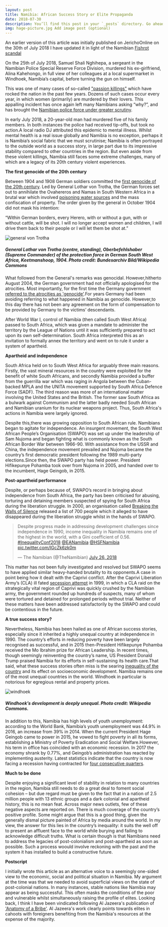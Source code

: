 ```yaml
---
layout: post
title: Namibia: African Success Story or Elite Propaganda
date: 2018-07-30
description: You’ll find this post in your `_posts` directory. Go ahead and edit it and re-build the site to see your changes. # Add post description (optional)
img: hage-picture.jpg Add image post (optional)
---
```

An earlier version of this article was initially published on JerichoOnline on the 30th of July 2018
I have updated it in light of the Namibian [Fishrot scandal](https://www.thenamibian.mobi/85656/read/FISHROT-TIMELINE)

On the 25th of July 2018, Samuel Shali Nghihepa, a sergeant in the Namibian Police Special Reserve Force Division, murdered his ex-girlfriend, Alina Kahehongo, in full view of her colleagues at a local supermarket in Windhoek, Namibia’s capital, before turning the gun on himself.

This was one of many cases of so-called ["passion killings"](https://www.bbc.co.uk/news/world-africa-35705739) which have rocked the nation in the past few years. Dozens of such cases occur every year, in which women (primarily) are murdered by their lovers. This appalling incident has once again left many Namibians asking “why?”, and has brought the [Namibian police force under greater scrutiny](https://www.namibian.com.na/179195/archive-read/Ndeitunga-submits-Rundu-massacre-report-to-Namoloh).

In early July 2018, a 20-year-old man had murdered five of his family members. In both instances the police had received tip-offs, but took no action.A local radio DJ attributed this epidemic to mental illness. Whilst mental health is a real issue globally and Namibia is no exception, perhaps it is Namibia’s social fabric that we must scrutinise; Namibia is often portrayed to the outside world as a success story, in large part due to its impressive stability compared to other countries in the region. But even aside from these violent killings, Namibia still faces some extreme challenges, many of which are a legacy of its 20th century violent experiences.

**The first genocide of the 20th century**

Between 1904 and 1908 German soldiers committed the [first genocide of the 20th century](https://africasacountry.com/2018/03/addressing-genocide-namibia/). Led by General Lothar von Trotha, the German forces set out to annihilate the Ovahereros and Namas in South Western Africa in a brutal war which involved [poisoning water sources](https://quod.lib.umich.edu/j/jii/4750978.0012.201/--first-genocide-of-the-20th-century-and-its-postcolonial?rgn=main;view=fulltext) and the mass confiscation of property. The order given by the general in October 1904 did not mask his intention:

“Within German borders, every Herero, with or without a gun, with or without cattle, will be shot. I will no longer accept women and children, I will drive them back to their people or I will let them be shot at.”

![general von Trotha]({{site.baseurl}}/assets/img/von-trother.jpg)
##### General Lothar von Trotha (centre, standing), Oberbefehlshaber (Supreme Commander) of the protection force in German South West Africa, Keetmanshoop, 1904. Photo credit: Bundesarchiv Bild/Wikipedia Commons

What followed from the General's remarks was genocidal. However,hitherto August 2004, the German government had not officially apologised for the atrocities. Most importantly, for the first time the Germany government [referred to the atrocities as 'genocide'](https://www.theguardian.com/world/2004/aug/16/germany.andrewmeldrum).For years Germany had been avoiding referring to what happened in Namibia as genocide. However,to this day there has not been any agreement on the form of compensation to be provided by Germany to the victims’ descendants.  

After World War I, control of Namibia (then called South West Africa) passed to South Africa, which was given a mandate to administer the territory by the League of Nations until it was sufficiently prepared to act upon its own self-determination. South Africa interpreted this as an invitation to formally annex the territory and went on to rule it under a system of apartheid.

**Apartheid and independence**

South Africa held on to South West Africa for arguably three main reasons. Firstly, the vast mineral resources in the country were exploited for the benefit of white South Africans, and secondly Namibia provided a buffer from the guerrilla war which was raging in Angola between the Cuban-backed MPLA and the UNITA movement supported by South Africa Defence Force (SADF). The third reason was more of an international matter involving the United States and the British. The former saw South Africa as a bulwark against Communism and the latter badly needed South African and Namibian uranium for its nuclear weapons project. Thus, South Africa's actions in Namibia were largely ignored.

Despite this,there was growing opposition to South African rule. Namibians began to agitate for independence. An insurgent movement, the South West African People’s Organisation (SWAPO) was set up under the leadership of Sam Nujoma and began fighting what is commonly known as the South African Border War between 1966-90. With assistance from the USSR and China, the independence movement prevailed and Nujoma became the country’s first democratic president following the 1989 multi-party elections.Since then, the SWAPO party has held power. President Hifikepunye Pohamba took over from Nujoma in 2005, and handed over to the incumbent, Hage Geingob, in 2015.

**Post-apartheid performance**

Despite, or perhaps because of, SWAPO’s record in bringing about independence from South Africa, the party has been criticised for abusing, torturing and detaining members suspected of spying for South Africa during the liberation struggle. In 2000, an organisation called [Breaking the Walls of Silence](https://www.pambazuka.org/human-security/namibia-breaking-walls-silence) released a list of 700 people which it alleged to have disappeared during the liberation struggle whilst in the hands of SWAPO.

<blockquote class="twitter-tweet"><p lang="en" dir="ltr">Despite progress made in addressing development challenges since independence in 1990, income inequality in Namibia remains one of the highest in the world, with a Gini coefficient of 0.56. <a href="https://twitter.com/hashtag/InequalityConf2018?src=hash&amp;ref_src=twsrc%5Etfw">#InequalityConf2018</a> <a href="https://twitter.com/EANamibia?ref_src=twsrc%5Etfw">@EANamibia</a> <a href="https://twitter.com/HSFNamibia?ref_src=twsrc%5Etfw">@HSFNamibia</a> <a href="https://t.co/IGcZk6zk0m">pic.twitter.com/IGcZk6zk0m</a></p>&mdash; The Namibian (@TheNamibian) <a href="https://twitter.com/TheNamibian/status/1022409972309782529?ref_src=twsrc%5Etfw">July 26, 2018</a></blockquote> <script async src="https://platform.twitter.com/widgets.js" charset="utf-8"></script>

This matter has not been fully investigated and resolved but SWAPO seems to have applied similar heavy-handed brutality to its opponents.A case in point being how it dealt with the Caprivi conflict. After the Caprivi Liberation Army’s (CLA) ill fated [secession attempt](https://foreignpolicyblogs.com/2010/08/03/the-caprivi-secession-attempt-is-it-a-failure-of-namibia%E2%80%99s-nation-building-project/) in 1999, in which a CLA raid on the strategically vital region of Caprivi was quickly crushed by the Namibian army, the government rounded up hundreds of suspects, many of whom were tortured and detained for prolonged periods without trial. Neither of these matters have been addressed satisfactorily by the SWAPO and could be contentious in the future.

**A true success story?**

Nevertheless, Namibia has been hailed as one of African success stories, especially since it inherited a highly unequal country at independence in 1990. The country’s efforts in reducing poverty have been largely recognised as successful, and in 2015 then-President Hifikepunye Pohamba received the Mo Ibrahim prize for African Leadership. In recent times, though seemingly reinventing the country’s name, US President Donald Trump praised Namibia for its efforts in self-sustaining its health care.That said, what these success stories often miss is the searing [inequality of the country](https://neweralive.na/2018/03/20/inequality-in-namibia-a-ticking-bomb/) and its effect on socioeconomic development. Namibia remains one of the most unequal countries in the world. Windhoek in particular is notorious for egregious rental and property prices.

![windhoek]({{site.baseurl}}/assets/img/windhoek-696x356.jpg)
##### Windhoek’s development is deeply unequal. Photo credit: Wikipedia Commons.

In addition to this, Namibia has high levels of youth unemployment: according to the World Bank, Namibia’s youth unemployment was 44.9% in 2016, an increase from 39% in 2014. When the current President Hage Geingob came to power in 2015, he vowed to fight poverty in all its forms, establishing a Ministry of Poverty Eradication and Social Welfare.However, his term in office has coincided with an economic recession. In 2017 the economy shrank by 0.77%, and Geingob’s administration has reacted by implementing austerity. Latest statistics indicate that the country is now facing a recession having contracted for [four consecutive quarters](https://www.bloomberg.com/news/articles/2019-09-19/namibian-economy-contracts-for-fourth-consecutive-quarter).

**Much to be done**

Despite enjoying a significant level of stability in relation to many countries in the region, Namibia still needs to do a great deal to foment social cohesion – but due regard must be given to the fact that in a nation of 2.5 million people with 13 ethnic groups and a dark colonial and apartheid history, this is no mean feat. Across major news outlets, few of these negative aspects are reported on. There is much coverage of the country’s positive profile. Some might argue that this is a good thing, given the generally dismal picture painted of Africa by media around the world. In my view, the answer for this lies in the country’s inequality: it suits the well off to present an affluent face to the world while burying and failing to acknowledge difficult truths. What is certain though is that Namibians need to address the legacies of post-colonialism and post-apartheid as soon as possible. Such a process woould involve reckoning with the past and the system it has installed to build a constructive future.

**Postscript**

I initially wrote this article as an alternative voice to a seemingly one-sided view to the economic, social and political situation in Namibia. My argument at the time was that we needed to avoid superficial views on the state of post-colonial nations. In many instances, stable nations like Namibia may appear as being successful. This often masks the conditions of the poor and vulnerable whilst simultaneously raising the profile of elites. Looking back, I think I have been vindicated following Al Jazeera's publication of ['Anatomy of a Bribe'](https://www.youtube.com/watch?v=_FJ1TB0nwHs). Al Jazeera's work clearly points towards elites in cahoots with foreigners benefiting from the Namibia's resources at the expense of the majority.



[jekyll-docs]: https://jekyllrb.com/docs/home
[jekyll-gh]:   https://github.com/jekyll/jekyll
[jekyll-talk]: https://talk.jekyllrb.com/
